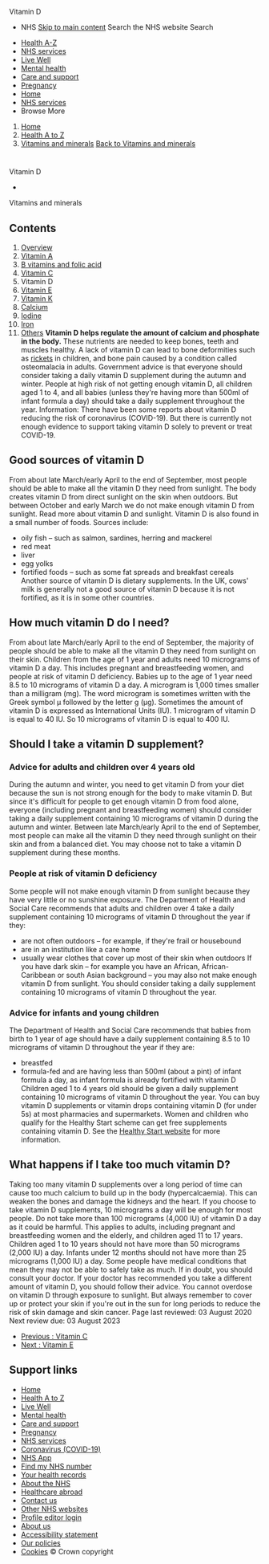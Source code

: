 
Vitamin D
 - NHS
[Skip to main content](#maincontent)
Search the NHS website
Search
* [Health A-Z](/conditions/)
* [NHS services](/nhs-services/)
* [Live Well](/live-well/)
* [Mental health](/mental-health/)
* [Care and support](/conditions/social-care-and-support-guide/)
* [Pregnancy](/pregnancy/)
* [Home](/)
* [NHS services](/nhs-services/)
* Browse
 More
1. [Home](/)
2. [Health A to Z](/conditions/)
3. [Vitamins and minerals](/conditions/vitamins-and-minerals/)
[Back to 
 Vitamins and minerals](/conditions/vitamins-and-minerals/) 
# 
Vitamin D
 
 - 
 Vitamins and minerals
## Contents
1. [Overview](/conditions/vitamins-and-minerals/)
2. [Vitamin A](/conditions/vitamins-and-minerals/vitamin-a/)
3. [B vitamins and folic acid](/conditions/vitamins-and-minerals/vitamin-b/)
4. [Vitamin C](/conditions/vitamins-and-minerals/vitamin-c/)
5. Vitamin D
6. [Vitamin E](/conditions/vitamins-and-minerals/vitamin-e/)
7. [Vitamin K](/conditions/vitamins-and-minerals/vitamin-k/)
8. [Calcium](/conditions/vitamins-and-minerals/calcium/)
9. [Iodine](/conditions/vitamins-and-minerals/iodine/)
10. [Iron](/conditions/vitamins-and-minerals/iron/)
11. [Others](/conditions/vitamins-and-minerals/others/)
**Vitamin D helps regulate the amount of calcium and phosphate in the body.**
These nutrients are needed to keep bones, teeth and muscles healthy.
A lack of vitamin D can lead to bone deformities such as [rickets](/conditions/rickets-and-osteomalacia/) in children, and bone pain caused by a condition called osteomalacia in adults.
Government advice is that everyone should consider taking a daily vitamin D supplement during the autumn and winter.
People at high risk of not getting enough vitamin D, all children aged 1 to 4, and all babies (unless they're having more than 500ml of infant formula a day) should take a daily supplement throughout the year.
Information: 
There have been some reports about vitamin D reducing the risk of coronavirus (COVID-19). But there is currently not enough evidence to support taking vitamin D solely to prevent or treat COVID-19.
## Good sources of vitamin D
From about late March/early April to the end of September, most people should be able to make all the vitamin D they need from sunlight.
The body creates vitamin D from direct sunlight on the skin when outdoors.
But between October and early March we do not make enough vitamin D from sunlight. Read more about vitamin D and sunlight.
Vitamin D is also found in a small number of foods.
Sources include:
* oily fish – such as salmon, sardines, herring and mackerel
* red meat
* liver
* egg yolks
* fortified foods – such as some fat spreads and breakfast cereals
Another source of vitamin D is dietary supplements.
In the UK, cows' milk is generally not a good source of vitamin D because it is not fortified, as it is in some other countries.
## How much vitamin D do I need?
From about late March/early April to the end of September, the majority of people should be able to make all the vitamin D they need from sunlight on their skin.
Children from the age of 1 year and adults need 10 micrograms of vitamin D a day. This includes pregnant and breastfeeding women, and people at risk of vitamin D deficiency.
Babies up to the age of 1 year need 8.5 to 10 micrograms of vitamin D a day.
A microgram is 1,000 times smaller than a milligram (mg). The word microgram is sometimes written with the Greek symbol μ followed by the letter g (μg).
Sometimes the amount of vitamin D is expressed as International Units (IU). 1 microgram of vitamin D is equal to 40 IU. So 10 micrograms of vitamin D is equal to 400 IU.
## Should I take a vitamin D supplement?
### Advice for adults and children over 4 years old
During the autumn and winter, you need to get vitamin D from your diet because the sun is not strong enough for the body to make vitamin D.
But since it's difficult for people to get enough vitamin D from food alone, everyone (including pregnant and breastfeeding women) should consider taking a daily supplement containing 10 micrograms of vitamin D during the autumn and winter.
Between late March/early April to the end of September, most people can make all the vitamin D they need through sunlight on their skin and from a balanced diet.
You may choose not to take a vitamin D supplement during these months.
### People at risk of vitamin D deficiency
Some people will not make enough vitamin D from sunlight because they have very little or no sunshine exposure.
The Department of Health and Social Care recommends that adults and children over 4 take a daily supplement containing 10 micrograms of vitamin D throughout the year if they:
* are not often outdoors – for example, if they're frail or housebound
* are in an institution like a care home
* usually wear clothes that cover up most of their skin when outdoors
If you have dark skin – for example you have an African, African-Caribbean or south Asian background – you may also not make enough vitamin D from sunlight.
You should consider taking a daily supplement containing 10 micrograms of vitamin D throughout the year.
### Advice for infants and young children
The Department of Health and Social Care recommends that babies from birth to 1 year of age should have a daily supplement containing 8.5 to 10 micrograms of vitamin D throughout the year if they are:
* breastfed
* formula-fed and are having less than 500ml (about a pint) of infant formula a day, as infant formula is already fortified with vitamin D
Children aged 1 to 4 years old should be given a daily supplement containing 10 micrograms of vitamin D throughout the year.
You can buy vitamin D supplements or vitamin drops containing vitamin D (for under 5s) at most pharmacies and supermarkets.
Women and children who qualify for the Healthy Start scheme can get free supplements containing vitamin D.
See the [Healthy Start website](http://www.healthystart.nhs.uk/) for more information.
## What happens if I take too much vitamin D?
Taking too many vitamin D supplements over a long period of time can cause too much calcium to build up in the body (hypercalcaemia). This can weaken the bones and damage the kidneys and the heart.
If you choose to take vitamin D supplements, 10 micrograms a day will be enough for most people.
Do not take more than 100 micrograms (4,000 IU) of vitamin D a day as it could be harmful. This applies to adults, including pregnant and breastfeeding women and the elderly, and children aged 11 to 17 years.
Children aged 1 to 10 years should not have more than 50 micrograms (2,000 IU) a day. Infants under 12 months should not have more than 25 micrograms (1,000 IU) a day.
Some people have medical conditions that mean they may not be able to safely take as much. If in doubt, you should consult your doctor.
If your doctor has recommended you take a different amount of vitamin D, you should follow their advice.
You cannot overdose on vitamin D through exposure to sunlight. But always remember to cover up or protect your skin if you're out in the sun for long periods to reduce the risk of skin damage and skin cancer.
 Page last reviewed: 03 August 2020  
 Next review due: 03 August 2023
 
* [Previous
:
Vitamin C](/conditions/vitamins-and-minerals/vitamin-c/)
* [Next
:
Vitamin E](/conditions/vitamins-and-minerals/vitamin-e/)
## Support links
* [Home](/)
* [Health A to Z](/conditions/)
* [Live Well](/live-well/)
* [Mental health](/mental-health/)
* [Care and support](/conditions/social-care-and-support-guide/)
* [Pregnancy](/pregnancy/)
* [NHS services](/nhs-services/)
* [Coronavirus (COVID-19)](/conditions/coronavirus-covid-19/)
* [NHS App](/nhs-app/)
* [Find my NHS number](/nhs-services/online-services/find-nhs-number/)
* [Your health records](/using-the-nhs/about-the-nhs/your-health-records/)
* [About the NHS](/using-the-nhs/about-the-nhs/)
* [Healthcare abroad](/using-the-nhs/healthcare-abroad/apply-for-a-free-uk-global-health-insurance-card-ghic/)
* [Contact us](/contact-us/)
* [Other NHS websites](/nhs-sites/)
* [Profile editor login](/our-policies/profile-editor-login/)
* [About us](/about-us/)
* [Accessibility statement](/accessibility-statement/)
* [Our policies](/our-policies/)
* [Cookies](/our-policies/cookies-policy/)
© Crown copyright
